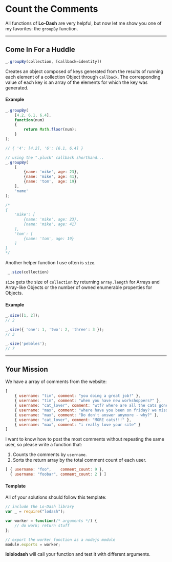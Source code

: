 # Count the Comments #
All functions of **Lo-Dash** are very helpful, but now let me show you one
of my favorites: the `groupBy` function.
* * *
## Come In For a Huddle ##
```js
_.groupBy(collection, [callback=identity])
```
Creates an object composed of keys generated from the results of running
each element of a collection Object through `callback`. The corresponding
value of each key is an array of the elements for which the key was generated.

#### Example ####
```js
_.groupBy(
    [4.2, 6.1, 6.4],
    function(num)
    {
        return Math.floor(num);
    }
);

// { '4': [4.2], '6': [6.1, 6.4] }

// using the ".pluck" callback shorthand...
_.groupBy(
    [
        {name: 'mike', age: 23},
        {name: 'mike', age: 41},
        {name: 'tom',  age: 19}
    ],
    'name'
);

/*
{
    'mike': [
        {name: 'mike', age: 23},
        {name: 'mike', age: 41}
    ],
    'tom': [
        {name: 'tom', age: 19}
    ]
}
*/
```
Another helper function I use often is `size`.
```js
 _.size(collection)
 ```
`size` gets the size of `collection` by returning `array.length` for Arrays
and Array-like Objects or the number of owned enumerable properties for Objects.

#### Example ####
```js
_.size([1, 2]);
// 2

_.size({ 'one': 1, 'two': 2, 'three': 3 });
// 3

_.size('pebbles');
// 7
```
* * *
## Your Mission ##
We have a array of comments from the website:
```js
[
    { username: "tim", comment: "you doing a great job!" },
    { username: "tim", comment: "when you have new workshoppers?" },
    { username: "cat_lover", comment: "wtf? where are all the cats gone?" },
    { username: "max", comment: "where have you been on friday? we missed you!" },
    { username: "max", comment: "Do don't answer anymore - why?" },
    { username: "cat_lover", comment: "MORE cats!!!" },
    { username: "max", comment: "i really love your site" }
]
```
I want to know how to post the most comments without repeating the same user,
so please write a function that:
1. Counts the comments by `username`.
2. Sorts the return array by the total comment count of each user.  

```js
[ { username: "foo",    comment_count: 9 },
  { username: "foobar", comment_count: 2 } ]
```

#### Template ####
All of your solutions should follow this template:
```js
// include the Lo-Dash library
var _ = require("lodash");

var worker = function(/* arguments */) {
    // do work; return stuff
};

// export the worker function as a nodejs module
module.exports = worker;
```
**lololodash** will call your function and test it with different arguments.
